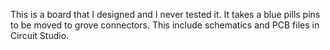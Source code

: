 This is a board that I designed and I never tested it.   It takes a blue pills pins to be moved to grove connectors.  This include schematics and PCB files in Circuit Studio.

